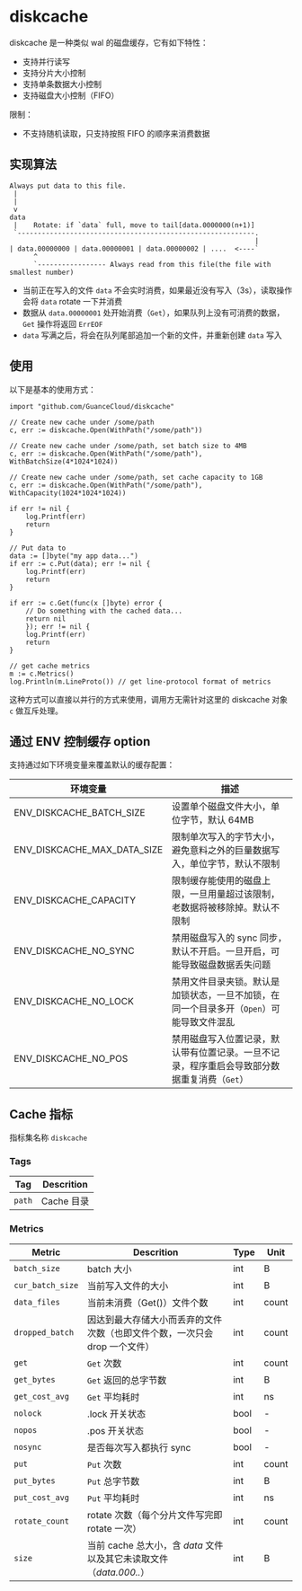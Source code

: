 # diskcache

diskcache 是一种类似 wal 的磁盘缓存，它有如下特性：

- 支持并行读写
- 支持分片大小控制
- 支持单条数据大小控制
- 支持磁盘大小控制（FIFO）

限制：

- 不支持随机读取，只支持按照 FIFO 的顺序来消费数据

## 实现算法

```
Always put data to this file.
 |
 |   
 v   
data 
 |    Rotate: if `data` full, move to tail[data.0000000(n+1)]
 `-----------------------------------------------------------.
                                                             |
| data.00000000 | data.00000001 | data.00000002 | ....  <----`
      ^
      `----------------- Always read from this file(the file with smallest number)
```

- 当前正在写入的文件 `data` 不会实时消费，如果最近没有写入（3s），读取操作会将 `data` rotate 一下并消费
- 数据从 `data.00000001` 处开始消费（`Get`），如果队列上没有可消费的数据，`Get` 操作将返回 `ErrEOF`
- `data` 写满之后，将会在队列尾部追加一个新的文件，并重新创建 `data` 写入

## 使用

以下是基本的使用方式：

```golang
import "github.com/GuanceCloud/diskcache"

// Create new cache under /some/path
c, err := diskcache.Open(WithPath("/some/path"))

// Create new cache under /some/path, set batch size to 4MB
c, err := diskcache.Open(WithPath("/some/path"), WithBatchSize(4*1024*1024))

// Create new cache under /some/path, set cache capacity to 1GB
c, err := diskcache.Open(WithPath("/some/path"), WithCapacity(1024*1024*1024))

if err != nil {
	log.Printf(err)
	return
}

// Put data to
data := []byte("my app data...")
if err := c.Put(data); err != nil {
	log.Printf(err)
	return
}

if err := c.Get(func(x []byte) error {
	// Do something with the cached data...
	return nil
	}); err != nil {
	log.Printf(err)
	return
}

// get cache metrics
m := c.Metrics()
log.Println(m.LineProto()) // get line-protocol format of metrics
```

这种方式可以直接以并行的方式来使用，调用方无需针对这里的 diskcache 对象 `c` 做互斥处理。

## 通过 ENV 控制缓存 option

支持通过如下环境变量来覆盖默认的缓存配置：

| 环境变量                    | 描述                                                                                        |
| ---                         | ---                                                                                         |
| ENV_DISKCACHE_BATCH_SIZE    | 设置单个磁盘文件大小，单位字节，默认 64MB                                                   |
| ENV_DISKCACHE_MAX_DATA_SIZE | 限制单次写入的字节大小，避免意料之外的巨量数据写入，单位字节，默认不限制                    |
| ENV_DISKCACHE_CAPACITY      | 限制缓存能使用的磁盘上限，一旦用量超过该限制，老数据将被移除掉。默认不限制                  |
| ENV_DISKCACHE_NO_SYNC       | 禁用磁盘写入的 sync 同步，默认不开启。一旦开启，可能导致磁盘数据丢失问题                    |
| ENV_DISKCACHE_NO_LOCK       | 禁用文件目录夹锁。默认是加锁状态，一旦不加锁，在同一个目录多开（`Open`）可能导致文件混乱    |
| ENV_DISKCACHE_NO_POS        | 禁用磁盘写入位置记录，默认带有位置记录。一旦不记录，程序重启会导致部分数据重复消费（`Get`） |

## Cache 指标

指标集名称 `diskcache`

### Tags

| Tag | Descrition |
|--- |--- |
| `path` | Cache 目录 |

### Metrics

| Metric           | Descrition                                                                 | Type | Unit  |
| ---              | ---                                                                        | ---  | ---   |
| `batch_size`     | batch 大小                                                                 | int  | B     |
| `cur_batch_size` | 当前写入文件的大小                                                         | int  | B     |
| `data_files`     | 当前未消费（Get()）文件个数                                                | int  | count |
| `dropped_batch`  | 因达到最大存储大小而丢弃的文件次数（也即文件个数，一次只会 drop 一个文件） | int  | count |
| `get`            | `Get` 次数                                                                 | int  | count |
| `get_bytes`      | `Get` 返回的总字节数                                                       | int  | B     |
| `get_cost_avg`   | `Get` 平均耗时                                                             | int  | ns    |
| `nolock`         | .lock 开关状态                                                             | bool | -     |
| `nopos`          | .pos 开关状态                                                              | bool | -     |
| `nosync`         | 是否每次写入都执行 sync                                                    | bool | -     |
| `put`            | `Put` 次数                                                                 | int  | count |
| `put_bytes`      | `Put` 总字节数                                                             | int  | B     |
| `put_cost_avg`   | `Put` 平均耗时                                                             | int  | ns    |
| `rotate_count`   | rotate 次数（每个分片文件写完即 rotate 一次）                              | int  | count |
| `size`           | 当前 cache 总大小，含 *data* 文件以及其它未读取文件（*data.000..*）        | int  | B     |
